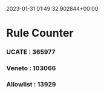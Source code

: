 2023-01-31 01:49:32.902844+00:00
# Rule Counter 
 ### UCATE : 365977

 ### Veneto : 103066

 ### Allowlist : 13929
